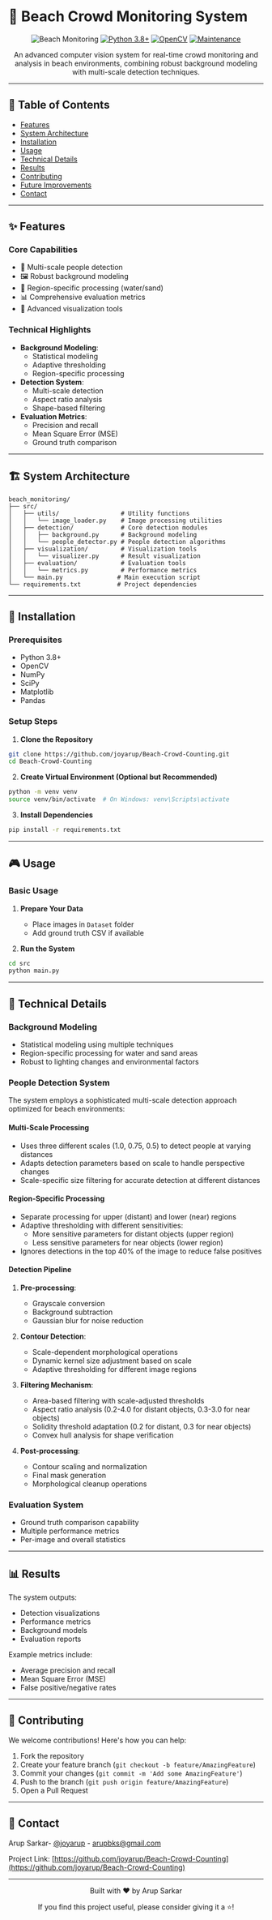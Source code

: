 # 🌊 Beach Crowd Monitoring System

<div align="center">

![Beach Monitoring](https://img.shields.io/badge/🏖️-Beach%20Monitoring-blue)
[![Python 3.8+](https://img.shields.io/badge/python-3.8+-blue.svg)](https://www.python.org/downloads/)
[![OpenCV](https://img.shields.io/badge/OpenCV-4.x-green.svg)](https://opencv.org/)
[![Maintenance](https://img.shields.io/badge/Maintained%3F-yes-green.svg)](https://github.com/joyarup/Beach-Crowd-Counting/graphs/commit-activity)

<p align="center">
An advanced computer vision system for real-time crowd monitoring and analysis in beach environments, combining robust background modeling with multi-scale detection techniques.
</p>

</div>

---

## 📑 Table of Contents
- [Features](#-features)
- [System Architecture](#-system-architecture)
- [Installation](#-installation)
- [Usage](#-usage)
- [Technical Details](#-technical-details)
- [Results](#-results)
- [Contributing](#-contributing)
- [Future Improvements](#-future-improvements)
- [Contact](#-contact)

---

## ✨ Features

### Core Capabilities
- 🎯 Multi-scale people detection
- 🖼️ Robust background modeling
- 🌊 Region-specific processing (water/sand)
- 📊 Comprehensive evaluation metrics
- 🎨 Advanced visualization tools

### Technical Highlights
- **Background Modeling**:
  - Statistical modeling
  - Adaptive thresholding
  - Region-specific processing
- **Detection System**:
  - Multi-scale detection
  - Aspect ratio analysis
  - Shape-based filtering
- **Evaluation Metrics**:
  - Precision and recall
  - Mean Square Error (MSE)
  - Ground truth comparison

---

## 🏗️ System Architecture

```
beach_monitoring/
├── src/
│   ├── utils/                 # Utility functions
│   │   └── image_loader.py    # Image processing utilities
│   ├── detection/             # Core detection modules
│   │   ├── background.py      # Background modeling
│   │   └── people_detector.py # People detection algorithms
│   ├── visualization/         # Visualization tools
│   │   └── visualizer.py      # Result visualization
│   ├── evaluation/            # Evaluation tools
│   │   └── metrics.py         # Performance metrics
│   └── main.py               # Main execution script
└── requirements.txt          # Project dependencies
```

---

## 🚀 Installation

### Prerequisites
- Python 3.8+
- OpenCV
- NumPy
- SciPy
- Matplotlib
- Pandas

### Setup Steps

1. **Clone the Repository**
```bash
git clone https://github.com/joyarup/Beach-Crowd-Counting.git
cd Beach-Crowd-Counting
```

2. **Create Virtual Environment (Optional but Recommended)**
```bash
python -m venv venv
source venv/bin/activate  # On Windows: venv\Scripts\activate
```

3. **Install Dependencies**
```bash
pip install -r requirements.txt
```

---

## 🎮 Usage

### Basic Usage

1. **Prepare Your Data**
   - Place images in `Dataset` folder
   - Add ground truth CSV if available

2. **Run the System**
```bash
cd src
python main.py
```

---

## 🔧 Technical Details

### Background Modeling
- Statistical modeling using multiple techniques
- Region-specific processing for water and sand areas
- Robust to lighting changes and environmental factors

### People Detection System
The system employs a sophisticated multi-scale detection approach optimized for beach environments:

#### Multi-Scale Processing
- Uses three different scales (1.0, 0.75, 0.5) to detect people at varying distances
- Adapts detection parameters based on scale to handle perspective changes
- Scale-specific size filtering for accurate detection at different distances

#### Region-Specific Processing
- Separate processing for upper (distant) and lower (near) regions
- Adaptive thresholding with different sensitivities:
  - More sensitive parameters for distant objects (upper region)
  - Less sensitive parameters for near objects (lower region)
- Ignores detections in the top 40% of the image to reduce false positives

#### Detection Pipeline
1. **Pre-processing**:
   - Grayscale conversion
   - Background subtraction
   - Gaussian blur for noise reduction

2. **Contour Detection**:
   - Scale-dependent morphological operations
   - Dynamic kernel size adjustment based on scale
   - Adaptive thresholding for different image regions

3. **Filtering Mechanism**:
   - Area-based filtering with scale-adjusted thresholds
   - Aspect ratio analysis (0.2-4.0 for distant objects, 0.3-3.0 for near objects)
   - Solidity threshold adaptation (0.2 for distant, 0.3 for near objects)
   - Convex hull analysis for shape verification

4. **Post-processing**:
   - Contour scaling and normalization
   - Final mask generation
   - Morphological cleanup operations

### Evaluation System
- Ground truth comparison capability
- Multiple performance metrics
- Per-image and overall statistics

---

## 📊 Results

The system outputs:
- Detection visualizations
- Performance metrics
- Background models
- Evaluation reports

Example metrics include:
- Average precision and recall
- Mean Square Error (MSE)
- False positive/negative rates

---

## 🤝 Contributing

We welcome contributions! Here's how you can help:

1. Fork the repository
2. Create your feature branch (`git checkout -b feature/AmazingFeature`)
3. Commit your changes (`git commit -m 'Add some AmazingFeature'`)
4. Push to the branch (`git push origin feature/AmazingFeature`)
5. Open a Pull Request

---

## 👥 Contact

Arup Sarkar- [@joyarup](https://github.com/joyarup) - arupbks@gmail.com

Project Link: [https://github.com/joyarup/Beach-Crowd-Counting](https://github.com/joyarup/Beach-Crowd-Counting)

---

<div align="center">
<p>Built with ❤️ by Arup Sarkar</p>

<p>
If you find this project useful, please consider giving it a ⭐!
</p>
</div>
